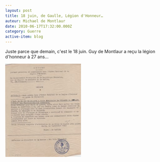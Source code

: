 ```yaml
---
layout: post
title: 18 juin, de Gaulle, Légion d'Honneur…
auteur: Michael de Montlaur
date: 2010-06-17T17:32:00.000Z
category: Guerre
active-item: blog
---
```

Juste parce que demain, c'est le 18 juin.
Guy de Montlaur a reçu la légion d'honneur à 27 ans...

<a href="/photos/wordpress/DecretLH_800.jpg"><img class="aligncenter size-medium wp-image-403" title="DecretLH_800" src="/photos/wordpress/DecretLH_800-244x300.jpg" alt="" width="244" height="300" /></a>
